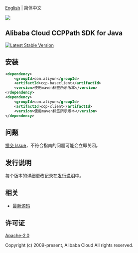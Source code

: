 [English](README.md) | 简体中文

![](https://aliyunsdk-pages.alicdn.com/icons/AlibabaCloud.svg)

## Alibaba Cloud CCPPath SDK for Java
[![Latest Stable Version](https://img.shields.io/maven-central/v/com.aliyun/ccp-client.svg?label=Maven%20Central)](https://search.maven.org/search?q=g:%22com.aliyun%22%20AND%20a:%22ccp-client%22)

## 安装

```xml
<dependency>
    <groupId>com.aliyun</groupId>
    <artifactId>ccp-baseclient</artifactId>
    <version>使用maven标签所示版本</version>
</dependency>
<dependency>
    <groupId>com.aliyun</groupId>
    <artifactId>ccp-client</artifactId>
    <version>使用maven标签所示版本</version>
</dependency>
```

## 问题
[提交 Issue](https://github.com/aliyun/aliyun-ccp/issues/new)，不符合指南的问题可能会立即关闭。

## 发行说明
每个版本的详细更改记录在[发行说明](./ChangeLog.txt)中。

## 相关
* [最新源码](https://github.com/aliyun/aliyun-ccp/tree/master/ccppath-sdk/java)

## 许可证
[Apache-2.0](http://www.apache.org/licenses/LICENSE-2.0)

Copyright (c) 2009-present, Alibaba Cloud All rights reserved.


